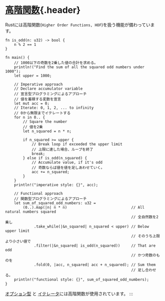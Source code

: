 # [高階関数](#高階関数){.header}

Rustには高階関数(`Higher Order Functions, HOF`)を扱う機能が備わっています。

    fn is_odd(n: u32) -> bool {
        n % 2 == 1
    }

    fn main() {
        // 1000以下の奇数を2乗した値の合計を求める。
        println!("Find the sum of all the squared odd numbers under 1000");
        let upper = 1000;

        // Imperative approach
        // Declare accumulator variable
        // 宣言型プログラミングによるアプローチ
        // 値を蓄積する変数を宣言
        let mut acc = 0;
        // Iterate: 0, 1, 2, ... to infinity
        // 0から無限までイテレートする
        for n in 0.. {
            // Square the number
            // 値を2乗
            let n_squared = n * n;

            if n_squared >= upper {
                // Break loop if exceeded the upper limit
                // 上限に達した場合、ループを終了
                break;
            } else if is_odd(n_squared) {
                // Accumulate value, if it's odd
                // 奇数ならば値を値を足しあわせていく。
                acc += n_squared;
            }
        }
        println!("imperative style: {}", acc);

        // Functional approach
        // 関数型プログラミングによるアプローチ
        let sum_of_squared_odd_numbers: u32 =
            (0..).map(|n| n * n)                             // All natural numbers squared
                                                             // 全自然数を2乗し
                 .take_while(|&n_squared| n_squared < upper) // Below upper limit
                                                             // そのうち上限より小さい値で
                 .filter(|&n_squared| is_odd(n_squared))     // That are odd
                                                             // かつ奇数のものを
                 .fold(0, |acc, n_squared| acc + n_squared); // Sum them
                                                             // 足し合わせる。
        println!("functional style: {}", sum_of_squared_odd_numbers);
    }

[オプション型](https://doc.rust-lang.org/core/option/enum.Option.html)
と
[イテレータ](https://doc.rust-lang.org/core/iter/trait.Iterator.html)には高階関数が使用されています。
:::

